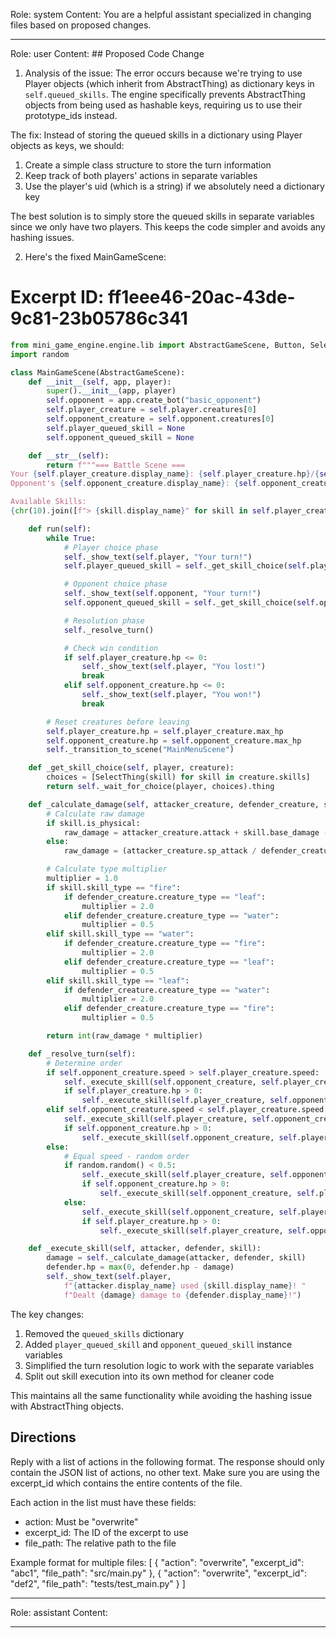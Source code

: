 Role: system
Content: You are a helpful assistant specialized in changing files based on proposed changes.
__________________
Role: user
Content: ## Proposed Code Change
1. Analysis of the issue:
The error occurs because we're trying to use Player objects (which inherit from AbstractThing) as dictionary keys in `self.queued_skills`. The engine specifically prevents AbstractThing objects from being used as hashable keys, requiring us to use their prototype_ids instead.

The fix:
Instead of storing the queued skills in a dictionary using Player objects as keys, we should:
1. Create a simple class structure to store the turn information
2. Keep track of both players' actions in separate variables
3. Use the player's uid (which is a string) if we absolutely need a dictionary key

The best solution is to simply store the queued skills in separate variables since we only have two players. This keeps the code simpler and avoids any hashing issues.

2. Here's the fixed MainGameScene:

# Excerpt ID: ff1eee46-20ac-43de-9c81-23b05786c341
```python main_game/scenes/main_game_scene.py
from mini_game_engine.engine.lib import AbstractGameScene, Button, SelectThing
import random

class MainGameScene(AbstractGameScene):
    def __init__(self, app, player):
        super().__init__(app, player)
        self.opponent = app.create_bot("basic_opponent")
        self.player_creature = self.player.creatures[0]
        self.opponent_creature = self.opponent.creatures[0]
        self.player_queued_skill = None
        self.opponent_queued_skill = None

    def __str__(self):
        return f"""=== Battle Scene ===
Your {self.player_creature.display_name}: {self.player_creature.hp}/{self.player_creature.max_hp} HP
Opponent's {self.opponent_creature.display_name}: {self.opponent_creature.hp}/{self.opponent_creature.max_hp} HP

Available Skills:
{chr(10).join([f"> {skill.display_name}" for skill in self.player_creature.skills])}"""

    def run(self):
        while True:
            # Player choice phase
            self._show_text(self.player, "Your turn!")
            self.player_queued_skill = self._get_skill_choice(self.player, self.player_creature)

            # Opponent choice phase
            self._show_text(self.opponent, "Your turn!")
            self.opponent_queued_skill = self._get_skill_choice(self.opponent, self.opponent_creature)

            # Resolution phase
            self._resolve_turn()

            # Check win condition
            if self.player_creature.hp <= 0:
                self._show_text(self.player, "You lost!")
                break
            elif self.opponent_creature.hp <= 0:
                self._show_text(self.player, "You won!")
                break

        # Reset creatures before leaving
        self.player_creature.hp = self.player_creature.max_hp
        self.opponent_creature.hp = self.opponent_creature.max_hp
        self._transition_to_scene("MainMenuScene")

    def _get_skill_choice(self, player, creature):
        choices = [SelectThing(skill) for skill in creature.skills]
        return self._wait_for_choice(player, choices).thing

    def _calculate_damage(self, attacker_creature, defender_creature, skill):
        # Calculate raw damage
        if skill.is_physical:
            raw_damage = attacker_creature.attack + skill.base_damage - defender_creature.defense
        else:
            raw_damage = (attacker_creature.sp_attack / defender_creature.sp_defense) * skill.base_damage

        # Calculate type multiplier
        multiplier = 1.0
        if skill.skill_type == "fire":
            if defender_creature.creature_type == "leaf":
                multiplier = 2.0
            elif defender_creature.creature_type == "water":
                multiplier = 0.5
        elif skill.skill_type == "water":
            if defender_creature.creature_type == "fire":
                multiplier = 2.0
            elif defender_creature.creature_type == "leaf":
                multiplier = 0.5
        elif skill.skill_type == "leaf":
            if defender_creature.creature_type == "water":
                multiplier = 2.0
            elif defender_creature.creature_type == "fire":
                multiplier = 0.5

        return int(raw_damage * multiplier)

    def _resolve_turn(self):
        # Determine order
        if self.opponent_creature.speed > self.player_creature.speed:
            self._execute_skill(self.opponent_creature, self.player_creature, self.opponent_queued_skill)
            if self.player_creature.hp > 0:
                self._execute_skill(self.player_creature, self.opponent_creature, self.player_queued_skill)
        elif self.opponent_creature.speed < self.player_creature.speed:
            self._execute_skill(self.player_creature, self.opponent_creature, self.player_queued_skill)
            if self.opponent_creature.hp > 0:
                self._execute_skill(self.opponent_creature, self.player_creature, self.opponent_queued_skill)
        else:
            # Equal speed - random order
            if random.random() < 0.5:
                self._execute_skill(self.player_creature, self.opponent_creature, self.player_queued_skill)
                if self.opponent_creature.hp > 0:
                    self._execute_skill(self.opponent_creature, self.player_creature, self.opponent_queued_skill)
            else:
                self._execute_skill(self.opponent_creature, self.player_creature, self.opponent_queued_skill)
                if self.player_creature.hp > 0:
                    self._execute_skill(self.player_creature, self.opponent_creature, self.player_queued_skill)

    def _execute_skill(self, attacker, defender, skill):
        damage = self._calculate_damage(attacker, defender, skill)
        defender.hp = max(0, defender.hp - damage)
        self._show_text(self.player, 
            f"{attacker.display_name} used {skill.display_name}! "
            f"Dealt {damage} damage to {defender.display_name}!")
```

The key changes:
1. Removed the `queued_skills` dictionary
2. Added `player_queued_skill` and `opponent_queued_skill` instance variables
3. Simplified the turn resolution logic to work with the separate variables
4. Split out skill execution into its own method for cleaner code

This maintains all the same functionality while avoiding the hashing issue with AbstractThing objects.

## Directions
Reply with a list of actions in the following format. The response should only contain the JSON list of actions, no other text.
Make sure you are using the excerpt_id which contains the entire contents of the file.

Each action in the list must have these fields:
- action: Must be "overwrite"
- excerpt_id: The ID of the excerpt to use
- file_path: The relative path to the file

Example format for multiple files:
[
    {
        "action": "overwrite",
        "excerpt_id": "abc1",
        "file_path": "src/main.py"
    },
    {
        "action": "overwrite",
        "excerpt_id": "def2",
        "file_path": "tests/test_main.py"
    }
]
__________________
Role: assistant
Content: 
__________________
